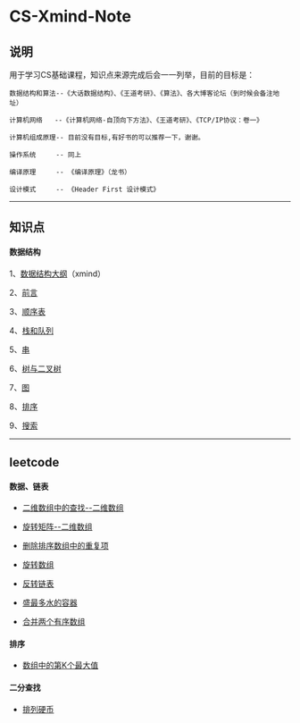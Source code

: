 # CS-Xmind-Note
## 说明
  用于学习CS基础课程，知识点来源完成后会一一列举，目前的目标是：
  
    数据结构和算法--《大话数据结构》、《王道考研》、《算法》、各大博客论坛（到时候会备注地址）
  
    计算机网络   --《计算机网络-自顶向下方法》、《王道考研》、《TCP/IP协议：卷一》
  
    计算机组成原理-- 目前没有目标,有好书的可以推荐一下，谢谢。
  
    操作系统     -- 同上
  
    编译原理     -- 《编译原理》（龙书）
  
    设计模式     -- 《Header First 设计模式》
  
 ---
  
## 知识点

#### 数据结构
     
  1、[数据结构大纲](https://github.com/luo-FrontEnd/CS-Xmind-Note/blob/master/%E6%95%B0%E6%8D%AE%E7%BB%93%E6%9E%84/%E6%95%B0%E6%8D%AE%E7%BB%93%E6%9E%84.xmind)（xmind）
  
  2、[前言](https://github.com/luo-FrontEnd/CS-Xmind-Note/blob/master/%E6%95%B0%E6%8D%AE%E7%BB%93%E6%9E%84/%E5%89%8D%E8%A8%80.md)
  
  3、[顺序表](https://github.com/luo-FrontEnd/CS-Xmind-Note/blob/master/%E6%95%B0%E6%8D%AE%E7%BB%93%E6%9E%84/1%E3%80%81%E7%BA%BF%E6%80%A7%E8%A1%A8/index.md)
  
  4、[栈和队列](https://github.com/luo-FrontEnd/CS-Xmind-Note/blob/master/%E6%95%B0%E6%8D%AE%E7%BB%93%E6%9E%84/2%E3%80%81%E6%A0%88%E5%92%8C%E9%98%9F%E5%88%97/index.md)
  
  5、[串](https://github.com/luo-FrontEnd/CS-Xmind-Note/blob/master/%E6%95%B0%E6%8D%AE%E7%BB%93%E6%9E%84/3%E3%80%81%E4%B8%B2/index.md)
  
  6、[树与二叉树](https://github.com/luo-FrontEnd/CS-Xmind-Note/blob/master/%E6%95%B0%E6%8D%AE%E7%BB%93%E6%9E%84/4%E3%80%81%E6%95%B0%E4%B8%8E%E4%BA%8C%E5%8F%89%E6%A0%91/index.md#%E6%A0%91%E4%B8%8E%E4%BA%8C%E5%8F%89%E6%A0%91)
  
  7、[图]()
  
  8、[排序]()
  
  9、[搜索]()

---
## leetcode

#### 数据、链表

  - [二维数组中的查找--二维数组](https://github.com/luo-FrontEnd/CS-Xmind-Note/blob/master/%E6%95%B0%E6%8D%AE%E7%BB%93%E6%9E%84/1%E3%80%81%E7%BA%BF%E6%80%A7%E8%A1%A8/leetcode.md#1%E4%BA%8C%E7%BB%B4%E6%95%B0%E7%BB%84%E4%B8%AD%E7%9A%84%E6%9F%A5%E6%89%BE--%E4%BA%8C%E7%BB%B4%E6%95%B0%E7%BB%84)
  
  - [旋转矩阵--二维数组](https://github.com/luo-FrontEnd/CS-Xmind-Note/blob/master/%E6%95%B0%E6%8D%AE%E7%BB%93%E6%9E%84/1%E3%80%81%E7%BA%BF%E6%80%A7%E8%A1%A8/leetcode.md#2%E6%97%8B%E8%BD%AC%E7%9F%A9%E9%98%B5--%E4%BA%8C%E7%BB%B4%E6%95%B0%E7%BB%84)
    
  - [删除排序数组中的重复项](https://github.com/luo-FrontEnd/CS-Xmind-Note/blob/master/%E6%95%B0%E6%8D%AE%E7%BB%93%E6%9E%84/1%E3%80%81%E7%BA%BF%E6%80%A7%E8%A1%A8/leetcode.md#3%E5%88%A0%E9%99%A4%E6%8E%92%E5%BA%8F%E6%95%B0%E7%BB%84%E4%B8%AD%E7%9A%84%E9%87%8D%E5%A4%8D%E9%A1%B9)
  
  - [旋转数组](https://github.com/luo-FrontEnd/CS-Xmind-Note/blob/master/%E6%95%B0%E6%8D%AE%E7%BB%93%E6%9E%84/1%E3%80%81%E7%BA%BF%E6%80%A7%E8%A1%A8/leetcode.md#4%E6%97%8B%E8%BD%AC%E6%95%B0%E7%BB%84)
  
  - [反转链表](https://github.com/luo-FrontEnd/CS-Xmind-Note/blob/master/%E6%95%B0%E6%8D%AE%E7%BB%93%E6%9E%84/1%E3%80%81%E7%BA%BF%E6%80%A7%E8%A1%A8/leetcode.md#5%E5%8F%8D%E8%BD%AC%E9%93%BE%E8%A1%A8)
  
  - [盛最多水的容器](https://github.com/luo-FrontEnd/CS-Xmind-Note/blob/master/%E6%95%B0%E6%8D%AE%E7%BB%93%E6%9E%84/1%E3%80%81%E7%BA%BF%E6%80%A7%E8%A1%A8/leetcode.md#6%E7%9B%9B%E6%9C%80%E5%A4%9A%E6%B0%B4%E7%9A%84%E5%AE%B9%E5%99%A8)
  
  - [合并两个有序数组](https://github.com/luo-FrontEnd/CS-Xmind-Note/blob/master/%E6%95%B0%E6%8D%AE%E7%BB%93%E6%9E%84/1%E3%80%81%E7%BA%BF%E6%80%A7%E8%A1%A8/leetcode.md#7%E5%90%88%E5%B9%B6%E4%B8%A4%E4%B8%AA%E6%9C%89%E5%BA%8F%E6%95%B0%E7%BB%84)

#### 排序
   
  - [数组中的第K个最大值](https://github.com/luo-FrontEnd/CS-Xmind-Note/blob/master/%E6%95%B0%E6%8D%AE%E7%BB%93%E6%9E%84/%E6%8E%92%E5%BA%8F/leetcode.md#1%E6%95%B0%E7%BB%84%E4%B8%AD%E7%9A%84%E7%AC%ACk%E4%B8%AA%E6%9C%80%E5%A4%A7%E5%80%BC)

#### 二分查找

  - [排列硬币](https://github.com/luo-FrontEnd/CS-Xmind-Note/blob/master/%E4%BA%8C%E5%88%86%E6%9F%A5%E6%89%BE.md#1%E6%8E%92%E5%88%97%E7%A1%AC%E5%B8%81)

